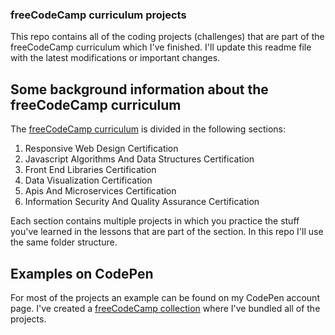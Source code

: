 ### freeCodeCamp curriculum projects

This repo contains all of the coding projects (challenges) that are part of the freeCodeCamp curriculum which I've finished. I'll update this readme file with the latest modifications or important changes.

## Some background information about the freeCodeCamp curriculum
The <a href='https://learn.freecodecamp.org/' target='_blank'>freeCodeCamp curriculum</a> is divided in the following sections:
  1. Responsive Web Design Certification
  2. Javascript Algorithms And Data Structures Certification
  3. Front End Libraries Certification
  4. Data Visualization Certification
  5. Apis And Microservices Certification
  6. Information Security And Quality Assurance Certification
 
Each section contains multiple projects in which you practice the stuff you've learned in the lessons that are part of the section. In this repo I'll use the same folder structure.

## Examples on CodePen
For most of the projects an example can be found on my CodePen account page. I've created a <a href='https://codepen.io/collection/nRVbJg' target='_blank'>freeCodeCamp collection</a> where I've bundled all of the projects.
